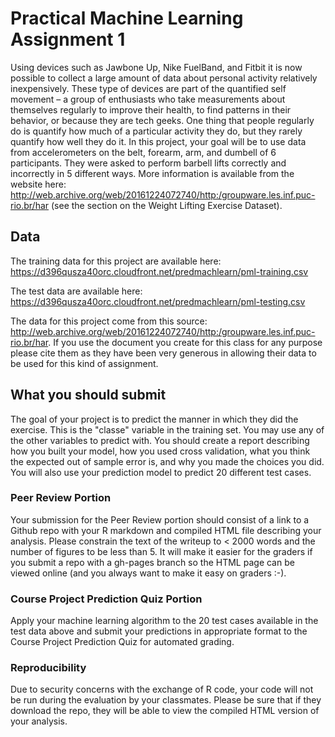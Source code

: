 # Practical Machine Learning Assignment 1

Using devices such as Jawbone Up, Nike FuelBand, and Fitbit it is now possible to collect a large amount of data about 
personal activity relatively inexpensively. These type of devices are part of the quantified self movement – a group of enthusiasts 
who take measurements about themselves regularly to improve their health, to find patterns in their behavior, or because they are tech 
geeks. One thing that people regularly do is quantify how much of a particular activity they do, but they rarely quantify how well they 
do it. In this project, your goal will be to use data from accelerometers on the belt, forearm, arm, and dumbell of 6 participants. They 
were asked to perform barbell lifts correctly and incorrectly in 5 different ways. More information is available from the website 
here: http://web.archive.org/web/20161224072740/http:/groupware.les.inf.puc-rio.br/har (see the section on the Weight Lifting Exercise 
Dataset).

## Data

The training data for this project are available here:
https://d396qusza40orc.cloudfront.net/predmachlearn/pml-training.csv

The test data are available here:
https://d396qusza40orc.cloudfront.net/predmachlearn/pml-testing.csv

The data for this project come from this source: 
http://web.archive.org/web/20161224072740/http:/groupware.les.inf.puc-rio.br/har. 
If you use the document you create for this class for any purpose please cite them as they have been very generous in allowing their 
data to be used for this kind of assignment.

## What you should submit

The goal of your project is to predict the manner in which they did the exercise. This is the "classe" variable in the training set. You may use any of the other variables to predict with. You should create a report describing how you built your model, how you used cross validation, what you think the expected out of sample error is, and why you made the choices you did. You will also use your prediction model to predict 20 different test cases.

### Peer Review Portion

Your submission for the Peer Review portion should consist of a link to a Github repo with your R markdown and compiled HTML file describing your analysis. Please constrain the text of the writeup to < 2000 words and the number of figures to be less than 5. It will make it easier for the graders if you submit a repo with a gh-pages branch so the HTML page can be viewed online (and you always want to make it easy on graders :-).
 
### Course Project Prediction Quiz Portion

Apply your machine learning algorithm to the 20 test cases available in the test data above and submit your predictions in appropriate format to the Course Project Prediction Quiz for automated grading.

### Reproducibility

Due to security concerns with the exchange of R code, your code will not be run during the evaluation by your classmates. Please be sure that if they download the repo, they will be able to view the compiled HTML version of your analysis.
